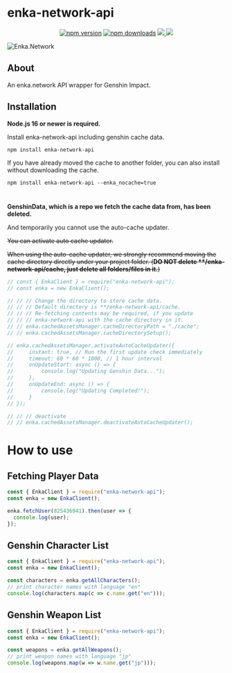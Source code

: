 # enka-network-api

<div align="center">
	<p>
		<a href="https://www.npmjs.com/package/enka-network-api"><img src="https://img.shields.io/npm/v/enka-network-api.svg?maxAge=3600" alt="npm version" /></a>
		<a href="https://www.npmjs.com/package/enka-network-api"><img src="https://img.shields.io/npm/dt/enka-network-api.svg?maxAge=3600" alt="npm downloads" /></a>
		<a href="https://github.com/yuko1101/enka-network-api/actions/workflows/codeql.yml"><img src="https://github.com/yuko1101/enka-network-api/actions/workflows/codeql.yml/badge.svg">
    <a href="https://github.com/yuko1101/enka-network-api/blob/main/LICENSE"><img src="https://img.shields.io/badge/License-MIT-yellow.svg" /></a>
	</p>
</div>

![Enka.Network](https://github.com/yuko1101/enka-network-api/blob/main/img/enka-splash.png?raw=true)


## About

An enka.network API wrapper for Genshin Impact.

## Installation

**Node.js 16 or newer is required.**

Install enka-network-api including genshin cache data.
```sh-session
npm install enka-network-api
```

If you have already moved the cache to another folder, you can also install without downloading the cache.
```sh-session
npm install enka-network-api --enka_nocache=true
```

#


**GenshinData, which is a repo we fetch the cache data from, has been deleted.**

And temporarily you cannot use the auto-cache updater.

~~You can activate auto cache updater.~~

~~When using the auto-cache updater, we strongly recommend moving the cache directory directly under your project folder. (**DO NOT delete \*\*/enka-network-api/cache, just delete all folders/files in it.**)~~

```js
// const { EnkaClient } = require("enka-network-api");
// const enka = new EnkaClient();

// // // Change the directory to store cache data.
// // // Default directory is **/enka-network-api/cache.
// // // Re-fetching contents may be required, if you update 
// // // enka-network-api with the cache directory in it.
// // enka.cachedAssetsManager.cacheDirectoryPath = "./cache";
// // enka.cachedAssetsManager.cacheDirectorySetup();

// enka.cachedAssetsManager.activateAutoCacheUpdater({
//     instant: true, // Run the first update check immediately
//     timeout: 60 * 60 * 1000, // 1 hour interval
//     onUpdateStart: async () => {
//         console.log("Updating Genshin Data...");
//     },
//     onUpdateEnd: async () => {
//         console.log("Updating Completed!");
//     }
// });

// // // deactivate
// // enka.cachedAssetsManager.deactivateAutoCacheUpdater();
```

# How to use

## Fetching Player Data

```js
const { EnkaClient } = require("enka-network-api");
const enka = new EnkaClient();

enka.fetchUser(825436941).then(user => {
  console.log(user);
});
```

## Genshin Character List

```js
const { EnkaClient } = require("enka-network-api");
const enka = new EnkaClient();

const characters = enka.getAllCharacters();
// print character names with language "en"
console.log(characters.map(c => c.name.get("en")));
```

## Genshin Weapon List

```js
const { EnkaClient } = require("enka-network-api");
const enka = new EnkaClient();

const weapons = enka.getAllWeapons();
// print weapon names with language "jp"
console.log(weapons.map(w => w.name.get("jp")));
```
